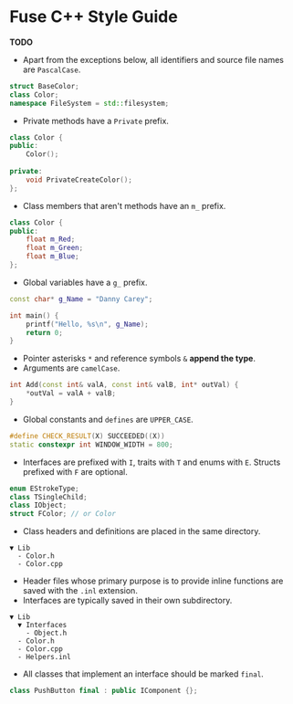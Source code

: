 # Fuse C++ Style Guide

**TODO**

- Apart from the exceptions below, all identifiers and source file names are `PascalCase`.

```c++
struct BaseColor;
class Color;
namespace FileSystem = std::filesystem; 
```

- Private methods have a `Private` prefix.

```c++
class Color {
public:
    Color();
    
private:
    void PrivateCreateColor();
};
```

- Class members that aren't methods have an `m_` prefix.

```c++
class Color {
public:
    float m_Red;
    float m_Green;
    float m_Blue;
};
```

- Global variables have a `g_` prefix.

```c++
const char* g_Name = "Danny Carey";

int main() {
    printf("Hello, %s\n", g_Name);
    return 0;
}
```

- Pointer asterisks `*` and reference symbols `&` **append the type**.
- Arguments are `camelCase`.

```c++
int Add(const int& valA, const int& valB, int* outVal) {
    *outVal = valA + valB;
}
```

- Global constants and `defines` are `UPPER_CASE`.

```c++
#define CHECK_RESULT(X) SUCCEEDED((X))
static constexpr int WINDOW_WIDTH = 800;
```

- Interfaces are prefixed with `I`, traits with `T` and enums with `E`.
  Structs prefixed with `F` are optional.

```c++
enum EStrokeType;
class TSingleChild;
class IObject;
struct FColor; // or Color
```

- Class headers and definitions are placed in the same directory.

```
▼ Lib
  - Color.h
  - Color.cpp
```

- Header files whose primary purpose is to provide inline functions are saved with the `.inl` extension.
- Interfaces are typically saved in their own subdirectory.

```
▼ Lib
  ▼ Interfaces
    - Object.h
  - Color.h
  - Color.cpp
  - Helpers.inl
```

- All classes that implement an interface should be marked `final`.

```c++
class PushButton final : public IComponent {};
```